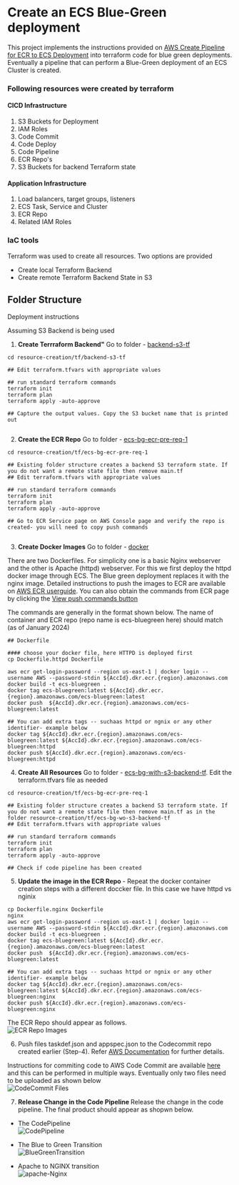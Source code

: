 # Create an ECS Blue-Green deployment

This project implements the instructions provided on  [AWS Create Pipeline for ECR to ECS Deployment](https://docs.aws.amazon.com/codepipeline/latest/userguide/tutorials-ecs-ecr-codedeploy.html) into terraform code for blue green deployments. Eventually a pipeline that can perform a Blue-Green deployment of an ECS Cluster is created.


### Following resources were created by terraform 

#### CICD Infrastructure
 1. S3 Buckets for Deployment
 2. IAM Roles
 3. Code Commit
 4. Code Deploy
 5. Code Pipeline
 6. ECR Repo's
 7. S3 Buckets for backend Terraform state

#### Application Infrastructure
 1. Load balancers, target groups, listeners
 2. ECS Task, Service and Cluster 
 3. ECR Repo
 4. Related IAM Roles

### IaC tools
Terraform was used to create all resources. Two options are provided
-  Create local Terraform Backend
-  Create remote Terraform Backend State in S3

## Folder Structure

Deployment instructions

Assuming S3 Backend is being used

1. <b>Create Terrraform Backend"</b> Go to folder - [backend-s3-tf](resource-creation/tf/backend-s3-tf)

```
cd resource-creation/tf/backend-s3-tf

## Edit terraform.tfvars with appropriate values

## run standard terraform commands
terraform init
terraform plan
terraform apply -auto-approve

## Capture the output values. Copy the S3 bucket name that is printed out


```

2. <b> Create the ECR Repo</b> Go to folder - [ecs-bg-ecr-pre-req-1](resource-creation/tf/ecs-bg-ecr-pre-req-1)


```
cd resource-creation/tf/ecs-bg-ecr-pre-req-1

## Existing folder structure creates a backend S3 terraform state. If you do not want a remote state file then remove main.tf
## Edit terraform.tfvars with appropriate values

## run standard terraform commands
terraform init
terraform plan
terraform apply -auto-approve

## Go to ECR Service page on AWS Console page and verify the repo is created- you will need to copy push commands


```

3. <b>Create Docker Images</b> Go to folder - [docker](resource-creation/docker) <br>

There are two Dockerfiles. For simplicity one is a basic Nginx webserver and the other is Apache (httpd) webserver.
For this we first deploy the httpd docker image through ECS. The Blue green deployment replaces it with the nginx image. Detailed instructions to push the images to ECR are available on [AWS ECR userguide](https://docs.aws.amazon.com/AmazonECR/latest/userguide/docker-push-ecr-image.html). You can also obtain the commands from ECR page by clicking the [View push commands button](documents/images/Get-PushCommandsFrom-ECR.JPG)


The commands are generally in the format shown below. The name of container and ECR repo (repo name is ecs-bluegreen here) should match (as of January 2024)

```
## Dockerfile

#### choose your docker file, here HTTPD is deployed first
cp Dockerfile.httpd Dockerfile

aws ecr get-login-password --region us-east-1 | docker login --username AWS --password-stdin ${AccId}.dkr.ecr.{region}.amazonaws.com
docker build -t ecs-bluegreen .
docker tag ecs-bluegreen:latest ${AccId}.dkr.ecr.{region}.amazonaws.com/ecs-bluegreen:latest
docker push  ${AccId}.dkr.ecr.{region}.amazonaws.com/ecs-bluegreen:latest

## You can add extra tags -- suchaas httpd or ngnix or any other identifier- example below
docker tag ${AccId}.dkr.ecr.{region}.amazonaws.com/ecs-bluegreen:latest ${AccId}.dkr.ecr.{region}.amazonaws.com/ecs-bluegreen:httpd
docker push ${AccId}.dkr.ecr.{region}.amazonaws.com/ecs-bluegreen:httpd

```

4. <b>Create All Resources</b> Go to folder - [ecs-bg-with-s3-backend-tf](resource-creation/tf/ecs-bg-with-s3-backend-tf). Edit the terraform.tfvars file as needed

```
cd resource-creation/tf/ecs-bg-ecr-pre-req-1

## Existing folder structure creates a backend S3 terraform state. If you do not want a remote state file then remove main.tf as in the folder resource-creation/tf/ecs-bg-wo-s3-backend-tf 
## Edit terraform.tfvars with appropriate values

## run standard terraform commands
terraform init
terraform plan
terraform apply -auto-approve

## Check if code pipeline has been created

```
5. <b> Update the image in the ECR Repo </b> - Repeat the docker container creation steps with a different doccker file. In this case we have httpd vs nginix

```
cp Dockerfile.nginx Dockerfile
nginx
aws ecr get-login-password --region us-east-1 | docker login --username AWS --password-stdin ${AccId}.dkr.ecr.{region}.amazonaws.com
docker build -t ecs-bluegreen .
docker tag ecs-bluegreen:latest ${AccId}.dkr.ecr.{region}.amazonaws.com/ecs-bluegreen:latest
docker push  ${AccId}.dkr.ecr.{region}.amazonaws.com/ecs-bluegreen:latest

## You can add extra tags -- suchaas httpd or ngnix or any other identifier- example below
docker tag ${AccId}.dkr.ecr.{region}.amazonaws.com/ecs-bluegreen:latest ${AccId}.dkr.ecr.{region}.amazonaws.com/ecs-bluegreen:nginx
docker push ${AccId}.dkr.ecr.{region}.amazonaws.com/ecs-bluegreen:nginx

```


The ECR Repo should appear as follows. <br>
![ECR Repo Images](documents/images/ECR-images-2.JPG)


6. Push files taskdef.json and appspec.json to the Codecommit repo created earlier (Step-4). Refer [AWS Documentation](https://docs.aws.amazon.com/codepipeline/latest/userguide/tutorials-ecs-ecr-codedeploy.html#tutorials-ecs-ecr-codedeploy-deployment) for further details.

Instructions for commiting code to AWS Code Commit are available [here](https://docs.aws.amazon.com/codecommit/latest/userguide/setting-up-ssh-unixes.html) and this can be performed in multiple ways. Eventually only two files need to be uploaded as shown below <br> ![CodeCommit Files](documents/images/CodeCommit-Files-1.JPG)




7. <b> Release Change in the Code Pipeline </b> Release the change in the code pipeline. The final product should appear as shopwn below.

  -  The CodePipeline <br> ![CodePipeline](documents/images/Pipeline-BG-2.JPG)

  -  The Blue to Green Transition <br> ![BlueGreenTransition](documents/images/Blue-Green-Transition.png)

  -  Apache to NGINX transition <br> ![apache-Nginx](documents/images/apache-nginx.png)




